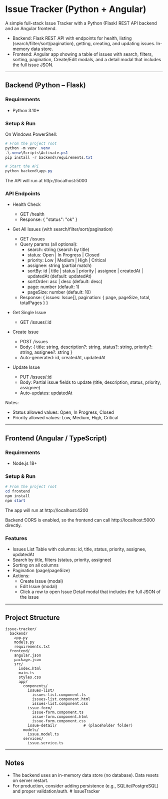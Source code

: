 # Issue Tracker (Python + Angular)

A simple full-stack Issue Tracker with a Python (Flask) REST API backend and an Angular frontend.

- Backend: Flask REST API with endpoints for health, listing (search/filter/sort/pagination), getting, creating, and updating issues. In-memory data store.
- Frontend: Angular app showing a table of issues with search, filters, sorting, pagination, Create/Edit modals, and a detail modal that includes the full issue JSON.

---

## Backend (Python – Flask)

### Requirements
- Python 3.10+

### Setup & Run

On Windows PowerShell:

```powershell
# From the project root
python -m venv .venv
.\.venv\Scripts\Activate.ps1
pip install -r backend\requirements.txt

# Start the API
python backend\app.py
```

The API will run at http://localhost:5000

### API Endpoints

- Health Check
  - GET /health
  - Response: { "status": "ok" }

- Get All Issues (with search/filter/sort/pagination)
  - GET /issues
  - Query params (all optional):
    - search: string (search by title)
    - status: Open | In Progress | Closed
    - priority: Low | Medium | High | Critical
    - assignee: string (partial match)
    - sortBy: id | title | status | priority | assignee | createdAt | updatedAt (default: updatedAt)
    - sortOrder: asc | desc (default: desc)
    - page: number (default: 1)
    - pageSize: number (default: 10)
  - Response: { issues: Issue[], pagination: { page, pageSize, total, totalPages } }

- Get Single Issue
  - GET /issues/:id

- Create Issue
  - POST /issues
  - Body: { title: string, description?: string, status?: string, priority?: string, assignee?: string }
  - Auto-generated: id, createdAt, updatedAt

- Update Issue
  - PUT /issues/:id
  - Body: Partial issue fields to update (title, description, status, priority, assignee)
  - Auto-updates: updatedAt

Notes:
- Status allowed values: Open, In Progress, Closed
- Priority allowed values: Low, Medium, High, Critical

---

## Frontend (Angular / TypeScript)

### Requirements
- Node.js 18+

### Setup & Run

```powershell
# From the project root
cd frontend
npm install
npm start
```

The app will run at http://localhost:4200

Backend CORS is enabled, so the frontend can call http://localhost:5000 directly.

### Features
- Issues List Table with columns: id, title, status, priority, assignee, updatedAt
- Search by title, filters (status, priority, assignee)
- Sorting on all columns
- Pagination (page/pageSize)
- Actions:
  - Create Issue (modal)
  - Edit Issue (modal)
  - Click a row to open Issue Detail modal that includes the full JSON of the issue

---

## Project Structure

```
issue-tracker/
  backend/
    app.py
    models.py
    requirements.txt
  frontend/
    angular.json
    package.json
    src/
      index.html
      main.ts
      styles.css
      app/
        components/
          issues-list/
            issues-list.component.ts
            issues-list.component.html
            issues-list.component.css
          issue-form/
            issue-form.component.ts
            issue-form.component.html
            issue-form.component.css
          issue-detail/            # (placeholder folder)
        models/
          issue.model.ts
        services/
          issue.service.ts
```

---

## Notes
- The backend uses an in-memory data store (no database). Data resets on server restart.
- For production, consider adding persistence (e.g., SQLite/PostgreSQL) and proper validation/auth.
#   I s s u e T r a c k e r  
 